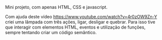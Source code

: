 
Mini projeto, com apenas HTML, CSS e javascript.

Com ajuda deste vídeo https://www.youtube.com/watch?v=4r0zOW9Zn-Y criei uma lâmpada com três ações, ligar, desligar e quebrar. 
Para isso tive que interagir com elementos HTML, eventos e utilização de funções, sempre tentando criar um código semântico.




